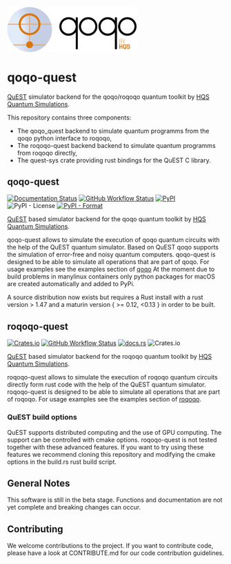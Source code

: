 <img src="qoqo_Logo_vertical_color.png" alt="qoqo logo" width="300" />

# qoqo-quest

[QuEST](https://github.com/QuEST-Kit/QuEST) simulator backend for the qoqo/roqoqo quantum toolkit by [HQS Quantum Simulations](https://quantumsimulations.de).

This repository contains three components:

* The qoqo_quest backend to simulate quantum programms from the qoqo python interface to roqoqo,
* The roqoqo-quest backend backend to simulate quantum programms from roqoqo directly,
* The quest-sys crate providing rust bindings for the QuEST C library.

## qoqo-quest

[![Documentation Status](https://readthedocs.org/projects/qoqo-quest/badge/?version=latest)](https://qoqo-quest.readthedocs.io/en/latest/?badge=latest)
[![GitHub Workflow Status](https://github.com/HQSquantumsimulations/qoqo-quest/workflows/ci_tests/badge.svg)](https://github.com/HQSquantumsimulations/qoqo-quest/actions)
[![PyPI](https://img.shields.io/pypi/v/qoqo-quest)](https://pypi.org/project/qoqo-quest/)
![PyPI - License](https://img.shields.io/pypi/l/qoqo-quest)
[![PyPI - Format](https://img.shields.io/pypi/format/qoqo-quest)](https://pypi.org/project/qoqo-quest/)

[QuEST](https://github.com/QuEST-Kit/QuEST) based simulator backend for the qoqo quantum toolkit by [HQS Quantum Simulations](https://quantumsimulations.de).

qoqo-quest allows to simulate the execution of qoqo quantum circuits with the help of the QuEST quantum simulator.
Based on QuEST qoqo supports the simulation of error-free and noisy quantum computers.
qoqo-quest is designed to be able to simulate all operations that are part of qoqo.
For usage examples see the examples section of [qoqo](https://github.com/HQSquantumsimulations/qoqo/)
At the moment due to build problems in manylinux containers only python packages for macOS are created automatically and added to PyPi.

A source distribution now exists but requires a Rust install with a rust version > 1.47 and a maturin version { >= 0.12, <0.13 } in order to be built.

## roqoqo-quest

[![Crates.io](https://img.shields.io/crates/v/roqoqo-quest)](https://crates.io/crates/roqoqo-quest)
[![GitHub Workflow Status](https://github.com/HQSquantumsimulations/qoqo-quest/workflows/ci_tests/badge.svg)](https://github.com/HQSquantumsimulations/qoqo-quest/actions)
[![docs.rs](https://img.shields.io/docsrs/roqoqo-quest)](https://docs.rs/roqoqo-quest/)
![Crates.io](https://img.shields.io/crates/l/roqoqo-quest)

[QuEST](https://github.com/QuEST-Kit/QuEST) based simulator backend for the roqoqo quantum toolkit by [HQS Quantum Simulations](https://quantumsimulations.de).

roqoqo-quest allows to simulate the execution of roqoqo quantum circuits directly form rust code with the help of the QuEST quantum simulator.
roqoqo-quest is designed to be able to simulate all operations that are part of roqoqo.
For usage examples see the examples section of [roqoqo](https://github.com/HQSquantumsimulations/qoqo/).

### QuEST build options

QuEST supports distributed computing and the use of GPU computing. The support can be controlled with cmake options. roqoqo-quest is not tested together with these advanced features. If you want to try using these features we recommend cloning this repository and modifying the cmake options in the build.rs rust build script.

## General Notes

This software is still in the beta stage. Functions and documentation are not yet complete and breaking changes can occur.

## Contributing

We welcome contributions to the project. If you want to contribute code, please have a look at CONTRIBUTE.md for our code contribution guidelines.
